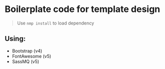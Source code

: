 # Boilerplate code for template design

> Use `nmp install` to load dependency

## Using:
- Bootstrap (v4)
- FontAwesome (v5)
- SassMQ (v5)
